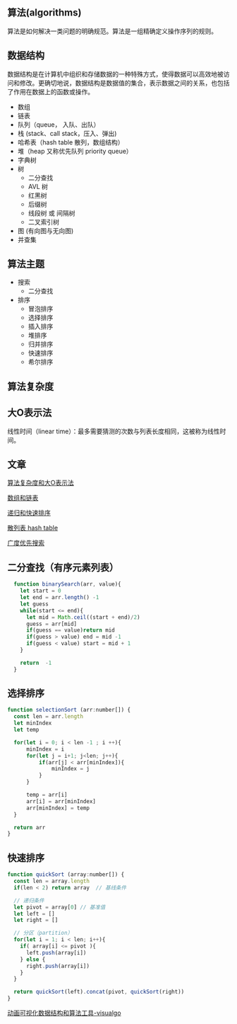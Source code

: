 ## 算法(algorithms)

算法是如何解决一类问题的明确规范。算法是一组精确定义操作序列的规则。

## 数据结构

数据结构是在计算机中组织和存储数据的一种特殊方式，使得数据可以高效地被访问和修改。更确切地说，数据结构是数据值的集合，表示数据之间的关系，也包括了作用在数据上的函数或操作。

- 数组
- 链表
- 队列（queue， 入队、出队）
- 栈 (stack、call stack，压入、弹出)
- 哈希表（hash table 散列，数组结构）
- 堆（heap 又称优先队列 priority queue）
- 字典树
- 树
  - 二分查找
  - AVL 树
  - 红黑树
  - 后缀树
  - 线段树 或 间隔树
  - 二叉索引树
- 图 (有向图与无向图)
- 并查集

## 算法主题

- 搜索
  - 二分查找
- 排序
  - 冒泡排序
  - 选择排序
  - 插入排序
  - 堆排序
  - 归并排序
  - 快速排序
  - 希尔排序

## 算法复杂度

## 大O表示法

线性时间（linear time）：最多需要猜测的次数与列表长度相同，这被称为线性时间。

## 文章

[算法复杂度和大O表示法](./docs/算法复杂度和大O表示法.md)

[数组和链表](./docs/数组和链表.md)

[递归和快速排序](./docs/递归.md)

[散列表 hash table](./docs/散列表.md)

[广度优先搜索](./docs/广度优先搜索.md)


## 二分查找（有序元素列表）

```js
  function binarySearch(arr, value){
    let start = 0
    let end = arr.length() -1
    let guess
    while(start <= end){
      let mid = Math.ceil((start + end)/2)
      guess = arr[mid]
      if(guess == value)return mid
      if(guess > value) end = mid -1
      if(guess < value) start = mid + 1
    }

    return  -1
  }
```

## 选择排序

```js
function selectionSort (arr:number[]) {
  const len = arr.length
  let minIndex
  let temp

  for(let i = 0; i < len -1 ; i ++){
      minIndex = i
      for(let j = i+1; j<len; j++){
          if(arr[j] < arr[minIndex]){
              minIndex = j
          }
      }

      temp = arr[i]
      arr[i] = arr[minIndex]
      arr[minIndex] = temp
  }

  return arr
}
```

## 快速排序

```js
function quickSort (array:number[]) {
  const len = array.length
  if(len < 2) return array  // 基线条件

  // 递归条件
  let pivot = array[0] // 基准值
  let left = []
  let right = []

  // 分区（partition）
  for(let i = 1; i < len; i++){
    if( array[i] <= pivot ){
      left.push(array[i])
    } else {
      right.push(array[i])
    }
  }

  return quickSort(left).concat(pivot, quickSort(right))
}

```


[动画可视化数据结构和算法工具-visualgo](https://visualgo.net/en)
